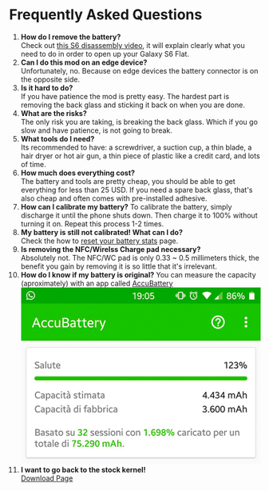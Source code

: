 # Frequently Asked Questions

1. **How do I remove the battery?** <br/>
Check out [this S6 disassembly video](https://www.youtube.com/watch?v=zJSr08DFyK4), it will explain clearly what you need to do in order to open up your Galaxy S6 Flat.
2. **Can I do this mod on an edge device?** <br/>
Unfortunately, no. Because on edge devices the battery connector is on the opposite side.
3. **Is it hard to do?** <br/>
If you have patience the mod is pretty easy. The hardest part is removing the back glass and sticking it back on when you are done.
4. **What are the risks?** <br/>
The only risk you are taking, is breaking the back glass. Which if you go slow and have patience, is not going to break.
5. **What tools do I need?** <br/>
Its recommended to have: a screwdriver, a suction cup, a thin blade, a hair dryer or hot air gun, a thin piece of plastic like a credit card, and lots of time.
6. **How much does everything cost?** <br/>
The battery and tools are pretty cheap, you should be able to get everything for less than 25 USD. If you need a spare back glass, that's also cheap and often comes with pre-installed adhesive.
7. **How can I calibrate my battery?**
To calibrate the battery, simply discharge it until the phone shuts down. Then charge it to 100% without turning it on. Repeat this process 1-2 times.
8. **My battery is still not calibrated! What can I do?** <br/>
Check the how to [reset your battery stats](/statsreset.md) page.
9. **Is removing the NFC/Wirelss Charge pad necessary?** <br/>
Absolutely not. The NFC/WC pad is only 0.33 ~ 0.5 millimeters thick, the benefit you gain by removing it is so little that it's irrelevant.
10. **How do I know if my battery is original?**
You can measure the capacity (aproximately) with an app called [AccuBattery](https://play.google.com/store/apps/details?id=com.digibites.accubattery) <br/>
![accubattery screenshot](/accubattery.jpg)
11. **I want to go back to the stock kernel!** <br/>
[Download Page](/links.md)
